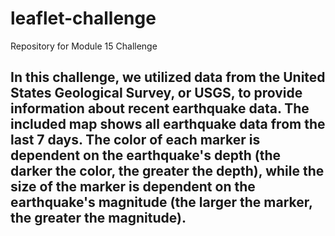 # leaflet-challenge
Repository for Module 15 Challenge
## In this challenge, we utilized data from the United States Geological Survey, or USGS, to provide information about recent earthquake data.  The included map shows all earthquake data from the last 7 days.  The color of each marker is dependent on the earthquake's depth (the darker the color, the greater the depth), while the size of the marker is dependent on the earthquake's magnitude (the larger the marker, the greater the magnitude).
